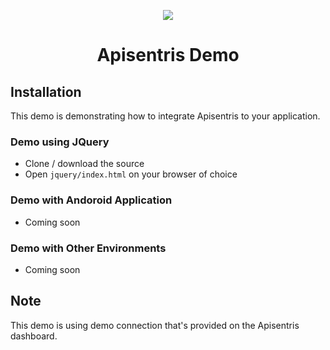 <p align="center">
  <img src="https://apisentris.com/assets/icon-small2-6d8746401ecb7c09475ed02c0c70d52328cf0f147e23f321437ea7c1f5141e70.png">
</p>

<p align="center">
  <h1 align="center">Apisentris Demo</h1>
</p>

## Installation

This demo is demonstrating how to integrate Apisentris to your application.

### Demo using JQuery

- Clone / download the source
- Open `jquery/index.html` on your browser of choice

### Demo with Andoroid Application

- Coming soon

### Demo with Other Environments

- Coming soon

## Note

This demo is using demo connection that's provided on the Apisentris dashboard.
